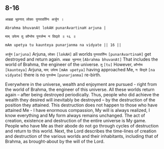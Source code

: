 ## 8-16


```shloka-sa
आब्रह्म भुवनात् लोकाः पुनरावर्तिनः अर्जुन ।
```
```shloka-sa-hk
Abrahma bhuvanAt lokAH punarAvartinaH arjuna |
```
```shloka-sa
माम् उपेत्य तु कौन्तेय पुनर्जन्म न विद्यते ॥ १६ ॥
```
```shloka-sa-hk
mAm upetya tu kaunteya punarjanma na vidyate || 16 ||
```

`अर्जुन` `[arjuna]` Arjuna, `लोकाः` `[lokAH]` all worlds `पुनरावर्तिनः` `[punarAvartinaH]` get destroyed and return again. `आब्रह्म भुवनात्` `[Abrahma bhuvanAt]` That includes the world of Brahma, the engineer of the universe. `तु` `[tu]` However, `कौन्तेय` `[kaunteya]` Arjuna, `माम् उपेत्य` `[mAm upetya]` having approached Me, `न विद्यते` `[na vidyate]` there is no `पुनर्जन्म` `[punarjanma]` re-birth.



Everywhere in the universe, wealth and enjoyment are pursued - right from the world of Brahma, the engineer of this universe. All these worlds return again – after being destroyed periodically.
Thus, people who did achieve the wealth they desired will inevitably be destroyed – by the destruction of the position they attained.
This destruction does not happen to those who have attained Me - I have enormous compassion, My will is always realized, I know everything and My form always remains unchanged. The act of creation, existence and destruction of the entire universe is My game. 
People who have Me as their abode do not go through cycles of destruction and return to this world.
Next, the Lord describes the time-lines of creation and destruction of the various worlds and their inhabitants, including that of Brahma, as brought-about by the will of the Lord.

